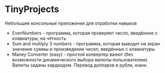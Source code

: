 # TinyProjects
Небольшие консольные приложения для отработки навыков 
- EvenNumbers - программа, которая проверяет число, введённое с клавиатуры, на чётность
- Sum and multiply 3 numbers - программа, которая выводит на экран значение суммы и произведения чисел, введённых с клавиатуры
- Maney Converter (easy) - простой конвертер валют (без возможности динамического выбора валюты пользователем). Валюты заданы хардкодом. Перевод долларов в рубли, юани. 
